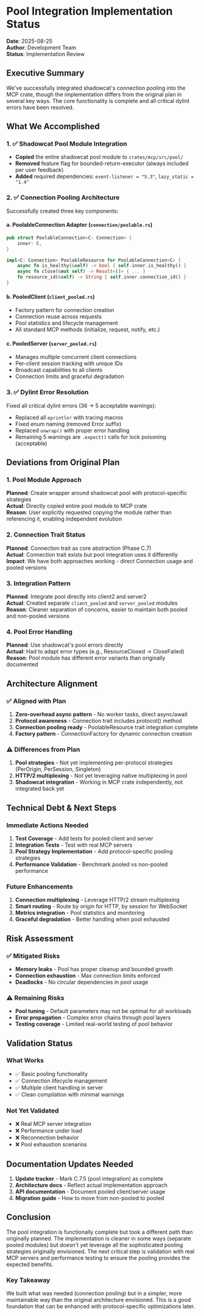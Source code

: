 # Pool Integration Implementation Status
**Date**: 2025-08-25  
**Author**: Development Team  
**Status**: Implementation Review

## Executive Summary

We've successfully integrated shadowcat's connection pooling into the MCP crate, though the implementation differs from the original plan in several key ways. The core functionality is complete and all critical dylint errors have been resolved.

## What We Accomplished

### 1. ✅ Shadowcat Pool Module Integration
- **Copied** the entire shadowcat pool module to `crates/mcp/src/pool/`
- **Removed** feature flag for bounded-return-executor (always included per user feedback)
- **Added** required dependencies: `event-listener = "5.3"`, `lazy_static = "1.4"`

### 2. ✅ Connection Pooling Architecture
Successfully created three key components:

#### a. PoolableConnection Adapter (`connection/poolable.rs`)
```rust
pub struct PoolableConnection<C: Connection> {
    inner: C,
}

impl<C: Connection> PoolableResource for PoolableConnection<C> {
    async fn is_healthy(&self) -> bool { self.inner.is_healthy() }
    async fn close(&mut self) -> Result<()> { ... }
    fn resource_id(&self) -> String { self.inner.connection_id() }
}
```

#### b. PooledClient (`client_pooled.rs`)
- Factory pattern for connection creation
- Connection reuse across requests
- Pool statistics and lifecycle management
- All standard MCP methods (initialize, request, notify, etc.)

#### c. PooledServer (`server_pooled.rs`)
- Manages multiple concurrent client connections
- Per-client session tracking with unique IDs
- Broadcast capabilities to all clients
- Connection limits and graceful degradation

### 3. ✅ Dylint Error Resolution
Fixed all critical dylint errors (36 → 5 acceptable warnings):
- Replaced all `eprintln!` with tracing macros
- Fixed enum naming (removed Error suffix)
- Replaced `unwrap()` with proper error handling
- Remaining 5 warnings are `.expect()` calls for lock poisoning (acceptable)

## Deviations from Original Plan

### 1. Pool Module Approach
**Planned**: Create wrapper around shadowcat pool with protocol-specific strategies  
**Actual**: Directly copied entire pool module to MCP crate  
**Reason**: User explicitly requested copying the module rather than referencing it, enabling independent evolution

### 2. Connection Trait Status
**Planned**: Connection trait as core abstraction (Phase C.7)  
**Actual**: Connection trait exists but pool integration uses it differently  
**Impact**: We have both approaches working - direct Connection usage and pooled versions

### 3. Integration Pattern
**Planned**: Integrate pool directly into client2 and server2  
**Actual**: Created separate `client_pooled` and `server_pooled` modules  
**Reason**: Cleaner separation of concerns, easier to maintain both pooled and non-pooled versions

### 4. Pool Error Handling
**Planned**: Use shadowcat's pool errors directly  
**Actual**: Had to adapt error types (e.g., ResourceClosed → CloseFailed)  
**Reason**: Pool module has different error variants than originally documented

## Architecture Alignment

### ✅ Aligned with Plan
1. **Zero-overhead async pattern** - No worker tasks, direct async/await
2. **Protocol awareness** - Connection trait includes protocol() method
3. **Connection pooling ready** - PoolableResource trait integration complete
4. **Factory pattern** - ConnectionFactory for dynamic connection creation

### ⚠️ Differences from Plan
1. **Pool strategies** - Not yet implementing per-protocol strategies (PerOrigin, PerSession, Singleton)
2. **HTTP/2 multiplexing** - Not yet leveraging native multiplexing in pool
3. **Shadowcat integration** - Working in MCP crate independently, not integrated back yet

## Technical Debt & Next Steps

### Immediate Actions Needed
1. **Test Coverage** - Add tests for pooled client and server
2. **Integration Tests** - Test with real MCP servers
3. **Pool Strategy Implementation** - Add protocol-specific pooling strategies
4. **Performance Validation** - Benchmark pooled vs non-pooled performance

### Future Enhancements
1. **Connection multiplexing** - Leverage HTTP/2 stream multiplexing
2. **Smart routing** - Route by origin for HTTP, by session for WebSocket
3. **Metrics integration** - Pool statistics and monitoring
4. **Graceful degradation** - Better handling when pool exhausted

## Risk Assessment

### ✅ Mitigated Risks
- **Memory leaks** - Pool has proper cleanup and bounded growth
- **Connection exhaustion** - Max connection limits enforced
- **Deadlocks** - No circular dependencies in pool usage

### ⚠️ Remaining Risks
- **Pool tuning** - Default parameters may not be optimal for all workloads
- **Error propagation** - Complex error chains through pool layers
- **Testing coverage** - Limited real-world testing of pool behavior

## Validation Status

### What Works
- ✅ Basic pooling functionality
- ✅ Connection lifecycle management
- ✅ Multiple client handling in server
- ✅ Clean compilation with minimal warnings

### Not Yet Validated
- ❌ Real MCP server integration
- ❌ Performance under load
- ❌ Reconnection behavior
- ❌ Pool exhaustion scenarios

## Documentation Updates Needed

1. **Update tracker** - Mark C.7.5 (pool integration) as complete
2. **Architecture docs** - Reflect actual implementation approach
3. **API documentation** - Document pooled client/server usage
4. **Migration guide** - How to move from non-pooled to pooled

## Conclusion

The pool integration is functionally complete but took a different path than originally planned. The implementation is cleaner in some ways (separate pooled modules) but doesn't yet leverage all the sophisticated pooling strategies originally envisioned. The next critical step is validation with real MCP servers and performance testing to ensure the pooling provides the expected benefits.

### Key Takeaway
We built what was needed (connection pooling) but in a simpler, more maintainable way than the original architecture envisioned. This is a good foundation that can be enhanced with protocol-specific optimizations later.